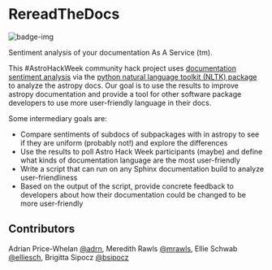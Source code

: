 # RereadTheDocs
![badge-img](https://img.shields.io/badge/Made%20at-%23AstroHackWeek-8063d5.svg?style=flat)

Sentiment analysis of your documentation As A Service (tm).

This #AstroHackWeek community hack project uses [documentation sentiment analysis](http://nlpforhackers.io/sentiment-analysis-intro/) via the [python natural language toolkit (NLTK) package](http://www.nltk.org) to analyze the astropy docs. Our goal is to use the results to improve astropy documentation and provide a tool for other software package developers to use more user-friendly language in their docs.

Some intermediary goals are:
* Compare sentiments of subdocs of subpackages with in astropy to see if they are uniform (probably not!) and explore the differences
* Use the results to poll Astro Hack Week participants (maybe) and define what kinds of documentation language are the most user-friendly
* Write a script that can run on any Sphinx documentation build to analyze user-friendliness
* Based on the output of the script, provide concrete feedback to developers about how their documentation could be changed to be more user-friendly

## Contributors
Adrian Price-Whelan [@adrn](github.com/adrn), Meredith Rawls [@mrawls](github.com/mrawls), Ellie Schwab [@elliesch](github.com/elliesch), Brigitta Sipocz [@bsipocz](github.com/bsipocz)
